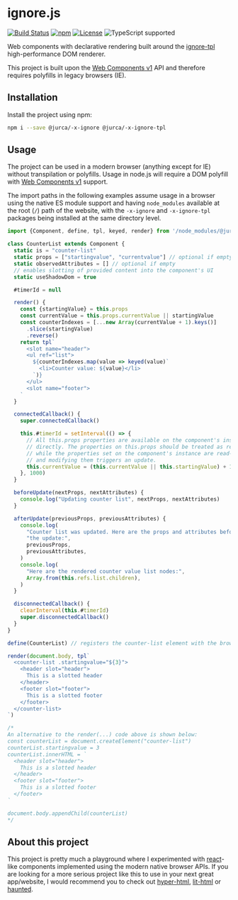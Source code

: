 # ignore.js

[![Build Status](https://travis-ci.org/jurca/ignore.js.svg?branch=master)](https://github.com/jurca/ignore.js/)
[![npm](http://img.shields.io/npm/v/@jurca/-x-ignore.svg)](https://www.npmjs.com/package/@jurca/-x-ignore)
[![License](https://img.shields.io/npm/l/@jurca/-x-ignore.svg)](https://github.com/jurca/ignore.js/blob/master/LICENSE)
![TypeScript supported](https://img.shields.io/npm/types/@jurca/-x-ignore.svg)

Web components with declarative rendering built around the
[ignore-tpl](https://github.com/jurca/ignore-tpl) high-performance DOM
renderer.

This project is built upon the
[Web Components v1](https://developer.mozilla.org/en-US/docs/Web/Web_Components)
API and therefore requires polyfills in legacy browsers (IE).

## Installation

Install the project using npm:

```bash
npm i --save @jurca/-x-ignore @jurca/-x-ignore-tpl
```

## Usage

The project can be used in a modern browser (anything except for IE) without
transpilation or polyfills. Usage in node.js will require a DOM polyfill with
[Web Components v1](https://developer.mozilla.org/en-US/docs/Web/Web_Components)
support.

The import paths in the following examples assume usage in a browser using the
native ES module support and having `node_modules` available at the root (`/`)
path of the website, with the `-x-ignore` and `-x-ignore-tpl` packages being
installed at the same directory level.

```javascript
import {Component, define, tpl, keyed, render} from '/node_modules/@jurca/-x-ignore/ignore-with-renderer.js'

class CounterList extends Component {
  static is = "counter-list"
  static props = ["startingvalue", "currentvalue"] // optional if empty
  static observedAttributes = [] // optional if empty
  // enables slotting of provided content into the component's UI
  static useShadowDom = true

  #timerId = null

  render() {
    const {startingValue} = this.props
    const currentValue = this.props.currentValue || startingValue
    const counterIndexes = [...new Array(currentValue + 1).keys()]
      .slice(startingValue)
      .reverse()
    return tpl`
      <slot name="header">
      <ul ref="list">
        ${counterIndexes.map(value => keyed(value)`
          <li>Counter value: ${value}</li>
        `)}
      </ul>
      <slot name="footer">
    `
  }

  connectedCallback() {
    super.connectedCallback()

    this.#timerId = setInterval(() => {
      // All this.props properties are available on the component's instance
      // directly. The properties on this.props should be treated as read-only
      // while the properties set on the component's instance are read-write
      // and modifying them triggers an update.
      this.currentValue = (this.currentValue || this.startingValue) + 1
    }, 1000)
  }

  beforeUpdate(nextProps, nextAttributes) {
    console.log("Updating counter list", nextProps, nextAttributes)
  }

  afterUpdate(previousProps, previousAttributes) {
    console.log(
      "Counter list was updated. Here are the props and attributes before " +
      "the update:",
      previousProps,
      previousAttributes,
    )
    console.log(
      "Here are the rendered counter value list nodes:",
      Array.from(this.refs.list.children),
    )
  }

  disconnectedCallback() {
    clearInterval(this.#timerId)
    super.disconnectedCallback()
  }
}

define(CounterList) // registers the counter-list element with the browser

render(document.body, tpl`
  <counter-list .startingvalue="${3}">
    <header slot="header">
      This is a slotted header
    </header>
    <footer slot="footer">
      This is a slotted footer
    </footer>
  </counter-list>
`)

/*
An alternative to the render(...) code above is shown below:
const counterList = document.createElement("counter-list")
counterList.startingvalue = 3
counterList.innerHTML = `
  <header slot="header">
    This is a slotted header
  </header>
  <footer slot="footer">
    This is a slotted footer
  </footer>
`

document.body.appendChild(counterList)
*/
```

## About this project

This project is pretty much a playground where I experimented with
[react](https://reactjs.org/)-like components implemented using the modern
native browser APIs. If you are looking for a more serious project like this
to use in your next great app/website, I would recommend you to check out
[hyper-html](https://github.com/WebReflection/hyperHTML),
[lit-html](https://github.com/Polymer/lit-html) or
[haunted](https://github.com/matthewp/haunted).
